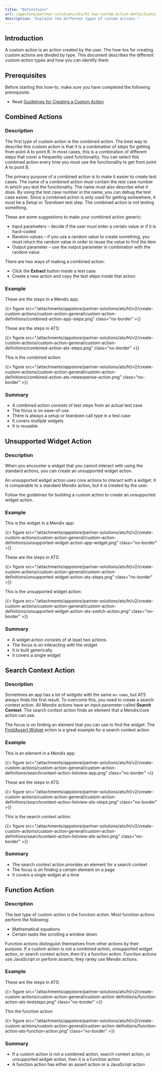 ```yaml
---
title: "Definitions"
url: /appstore/partner-solutions/ats/ht-two-custom-action-definitions/
description: "Explains the different types of custom actions."
---
```


## Introduction

A custom action is an action created by the user. The how-tos for creating custom actions are divided by type. This document describes the different custom action types and how you can identify them.

## Prerequisites

Before starting this how-to, make sure you have completed the following prerequisite:

* Read [Guidelines for Creating a Custom Action](/appstore/partner-solutions/ats/ht-two-guidelines-custom-action/)

## Combined Actions

### Description

The first type of custom action is the combined action. The best way to describe this custom action is that it is a combination of steps for getting from point A to point B. In most cases, this is a combination of different steps that cover a frequently used functionality. You can select this combined action every time you must use the functionality to get from point A to point B.

The primary purpose of a combined action is to make it easier to create test cases. The name of a combined action must contain the test case number in which you test the functionality. The name must also describe what it does. By using the test case number in the name, you can debug the test case easier. Since a combined action is only used for getting somewhere, it must be a *Setup* or *Teardown* test step. The combined action is not testing something.

These are some suggestions to make your combined action generic:

* Input parameters – decide if the user must enter a certain value or if it is hard-coded
* Random values – if you use a random value to create something, you must return the random value in order to reuse the value to find the item
* Output parameter – use the output parameter in combination with the random value

There are two ways of making a combined action:

* Click the **Extract** button inside a test case
* Create a new action and copy the test steps inside that action

### Example

These are the steps in a Mendix app:

{{< figure src="/attachments/appstore/partner-solutions/ats/ht/v2/create-custom-actions/custom-action-general/custom-action-definitions/combined-action-app-steps.png" class="no-border" >}}

These are the steps in ATS:

{{< figure src="/attachments/appstore/partner-solutions/ats/ht/v2/create-custom-actions/custom-action-general/custom-action-definitions/combined-action-ats-steps.png" class="no-border" >}}

This is the combined action:

{{< figure src="/attachments/appstore/partner-solutions/ats/ht/v2/create-custom-actions/custom-action-general/custom-action-definitions/combined-action-ats-newexpense-action.png" class="no-border" >}}

### Summary

* A combined action consists of test steps from an actual test case
* The focus is on ease-of-use
* There is always a setup or teardown call type in a test case
* It covers multiple widgets
* It is reusable
 
## Unsupported Widget Action

### Description

When you encounter a widget that you cannot interact with using the standard actions, you can create an unsupported widget action.

An unsupported widget action uses core actions to interact with a widget. It is comparable to a standard Mendix action, but it is created by the user.

Follow the guidelines for building a custom action to create an unsupported widget action.

### Example

This is the widget in a Mendix app:

{{< figure src="/attachments/appstore/partner-solutions/ats/ht/v2/create-custom-actions/custom-action-general/custom-action-definitions/unsupported-widget-action-app-widget.png" class="no-border" >}}

These are the steps in ATS:

{{< figure src="/attachments/appstore/partner-solutions/ats/ht/v2/create-custom-actions/custom-action-general/custom-action-definitions/unsupported-widget-action-ats-steps.png" class="no-border" >}}

This is the unsupported widget action:

{{< figure src="/attachments/appstore/partner-solutions/ats/ht/v2/create-custom-actions/custom-action-general/custom-action-definitions/unsupported-widget-action-ats-switch-action.png" class="no-border" >}}

### Summary

* A widget action consists of at least two actions
* The focus is on interacting with the widget
* It is built generically
* it covers a single widget

## Search Context Action

### Description

Sometimes an app has a lot of widgets with the same `mx-name`, but ATS always finds the first result. To overcome this, you need to create a search context action. All Mendix actions have an input parameter called **Search Context**. The search context action finds an element that a Mendix/core action can use.

The focus is on finding an element that you can use to find the widget. The [Find/Assert Widget](/appstore/partner-solutions/ats/rg-one-findassert-widget/) action is a great example for a search context action.

### Example

This is an element in a Mendix app:

{{< figure src="/attachments/appstore/partner-solutions/ats/ht/v2/create-custom-actions/custom-action-general/custom-action-definitions/searchcontext-action-listview-app.png" class="no-border" >}}

These are the steps in ATS:

{{< figure src="/attachments/appstore/partner-solutions/ats/ht/v2/create-custom-actions/custom-action-general/custom-action-definitions/searchcontext-action-listview-ats-steps.png" class="no-border" >}}

This is the search context action:

{{< figure src="/attachments/appstore/partner-solutions/ats/ht/v2/create-custom-actions/custom-action-general/custom-action-definitions/searchcontext-action-listview-ats-action.png" class="no-border" >}}

### Summary

* The search context action provides an element for a search context
* The focus is on finding a certain element on a page
* It covers a single widget at a time

## Function Action

### Description

The last type of custom action is the function action. Most function actions perform the following:

* Mathematical equations
* Certain tasks like scrolling a window down

Function actions distinguish themselves from other actions by their purpose. If a custom action is not a combined action, unsupported widget action, or search context action, then it's a function action. Function actions use JavaScript or perform asserts; they rarely use Mendix actions.

### Example

These are the steps in ATS:

{{< figure src="/attachments/appstore/partner-solutions/ats/ht/v2/create-custom-actions/custom-action-general/custom-action-definitions/function-action-ats-teststeps.png" class="no-border" >}}

This the function action:

{{< figure src="/attachments/appstore/partner-solutions/ats/ht/v2/create-custom-actions/custom-action-general/custom-action-definitions/function-action-ats-function-action.png" class="no-border" >}}

### Summary

* If a custom action is not a combined action, search context action, or unsupported widget action, then it is a function action
* A function action has either an assert action or a JavaScript action
